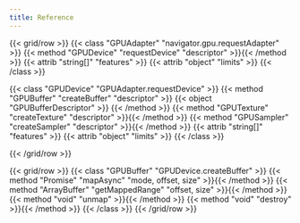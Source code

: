 ```yaml
---
title: Reference
---
```


{{< grid/row >}}
  {{< class "GPUAdapter" "navigator.gpu.requestAdapter" >}}
    {{< method "GPUDevice" "requestDevice" "descriptor" >}}{{< /method >}}
    {{< attrib "string[]" "features" >}}
    {{< attrib "object" "limits" >}}
  {{< /class >}}

  {{< class "GPUDevice" "GPUAdapter.requestDevice" >}}
    {{< method "GPUBuffer" "createBuffer" "descriptor" >}}
    {{< object "GPUBufferDescriptor" >}}
    {{< /method >}}
    {{< method "GPUTexture" "createTexture" "descriptor" >}}{{< /method >}}
    {{< method "GPUSampler" "createSampler" "descriptor" >}}{{< /method >}}
    {{< attrib "string[]" "features" >}}
    {{< attrib "object" "limits" >}}
  {{< /class >}}

{{< /grid/row >}}

{{< grid/row >}}
  {{< class "GPUBuffer" "GPUDevice.createBuffer" >}}
    {{< method "Promise<undefined>" "mapAsync" "mode, offset, size" >}}{{< /method >}}
    {{< method "ArrayBuffer" "getMappedRange" "offset, size" >}}{{< /method >}}
    {{< method "void" "unmap" >}}{{< /method >}}
    {{< method "void" "destroy" >}}{{< /method >}}
  {{< /class >}}
{{< /grid/row >}}
